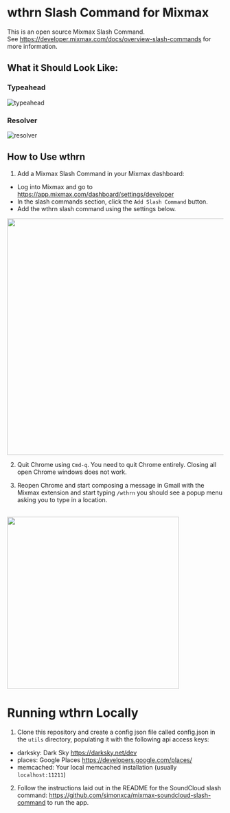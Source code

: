 # wthrn Slash Command for Mixmax

This is an open source Mixmax Slash Command.<br>
See <https://developer.mixmax.com/docs/overview-slash-commands> for more information.

## What it Should Look Like:

### Typeahead

![typeahead](https://raw.githubusercontent.com/wthrn/api/master/screenshots/typeahead.gif)

### Resolver

![resolver](https://raw.githubusercontent.com/wthrn/api/master/screenshots/resolver.png)

## How to Use wthrn

1. Add a Mixmax Slash Command in your Mixmax dashboard:
  * Log into Mixmax and go to https://app.mixmax.com/dashboard/settings/developer
  * In the slash commands section, click the `Add Slash Command` button.
  * Add the wthrn slash command using the settings below.

<img src="https://raw.githubusercontent.com/wthrn/api/master/screenshots/settings.png" width="550" />

2. Quit Chrome using `Cmd-q`. You need to quit Chrome entirely. Closing all open Chrome windows does not work.

3. Reopen Chrome and start composing a message in Gmail with the Mixmax extension and start typing `/wthrn` you should see a popup menu asking you to type in a location.<br><br>
<img src="https://raw.githubusercontent.com/wthrn/api/master/screenshots/popup.png" width="400" />

# Running wthrn Locally

1. Clone this repository and create a config json file called config.json in the `utils` directory, populating it with the following api access keys:
  * darksky: Dark Sky https://darksky.net/dev
  * places: Google Places https://developers.google.com/places/
  * memcached: Your local memcached installation (usually `localhost:11211`)

2. Follow the instructions laid out in the README for the SoundCloud slash command: <https://github.com/simonxca/mixmax-soundcloud-slash-command> to run the app.
